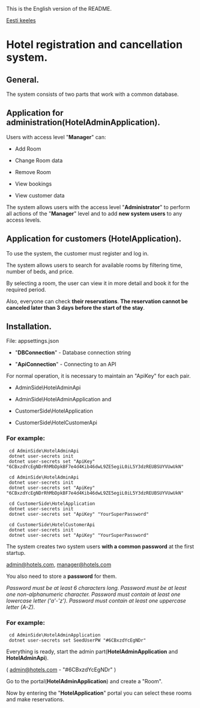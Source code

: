 <!-- README.md -->
This is the English version of the README.

[Eesti keeles](README.et.md)

# Hotel registration and cancellation system.
## General.

The system consists of two parts that work with a common database.

## Application for administration(HotelAdminApplication).

Users with access level "**Manager**" can:

- Add Room
    
- Change Room data
    
- Remove Room
    
- View bookings
    
- View customer data

The system allows users with the access level "**Administrator**" to perform all actions of the "**Manager**" level and to add **new system users** to any access levels.

## Application for customers (HotelApplication).

To use the system, the customer must register and log in.

The system allows users to search for available rooms by filtering time, number of beds, and price.

By selecting a room, the user can view it in more detail and book it for the required period.

Also, everyone can check **their reservations**.
  **The reservation cannot be canceled later than 3 days before the start of the stay**.

## Installation.

File: appsettings.json

- "**DBConnection**" - Database connection string
    
- "**ApiConnection**" - Connecting to an API

For normal operation, it is necessary to maintain an "ApiKey" for each pair.

- AdminSide\HotelAdminApi
    
- AdminSide\HotelAdminApplication
and
- CustomerSide\HotelApplication
    
- CustomerSide\HotelCustomerApi

### For example:
     cd AdminSide\HotelAdminApi
     dotnet user-secrets init
     dotnet user-secrets set "ApiKey" "6CBxzdYcEgNDrRhMbDpkBF7e4d4Kib46dwL9ZE5egiL0iL5Y3dzREUBSUYVUwUkN"
    
     cd AdminSide\HotelAdminApi
     dotnet user-secrets init
     dotnet user-secrets set "ApiKey" "6CBxzdYcEgNDrRhMbDpkBF7e4d4Kib46dwL9ZE5egiL0iL5Y3dzREUBSUYVUwUkN"
    
     cd CustomerSide\HotelApplication
     dotnet user-secrets init
     dotnet user-secrets set "ApiKey" "YourSuperPassword"
      
     cd CustomerSide\HotelCustomerApi
     dotnet user-secrets init
     dotnet user-secrets set "ApiKey" "YourSuperPassword"

The system creates two system users **with a common password** at the first startup.

admin@hotels.com,
manager@hotels.com

You also need to store a **password** for them.

*Password must be at least 6 characters long.
Password must be at least one non-alphanumeric character.
Password must contain at least one lowercase letter ('a'-'z').
Password must contain at least one uppercase letter (A-Z).*

### For example:

     cd AdminSide\HotelAdminApplication
     dotnet user-secrets set SeedUserPW "#6CBxzdYcEgNDr"

   Everything is ready, start the admin part(**HotelAdminApplication** and **HotelAdminApi**).

( admin@hotels.com - "#6CBxzdYcEgNDr" )

Go to the portal(**HotelAdminApplication**) and create a "Room".

Now by entering the "**HotelApplication**" portal you can select these rooms and make reservations.
